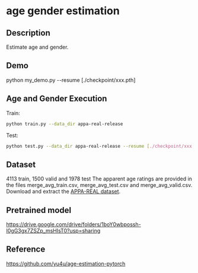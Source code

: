 # age gender estimation

## Description
Estimate age and gender.

## Demo
python my_demo.py --resume [./checkpoint/xxx.pth]

## Age and Gender Execution
Train:
```bash
python train.py --data_dir appa-real-release
```
Test:
```bash
python test.py --data_dir appa-real-release --resume [./checkpoint/xxx.pth]
```
## Dataset
4113 train, 1500 valid and 1978 test
The apparent age ratings are provided in the files merge_avg_train.csv, merge_avg_test.csv and merge_avg_valid.csv.
Download and extract the [APPA-REAL dataset](https://drive.google.com/drive/folders/1u6s8yQCzcBdstuo6gr14x6fGr0epFpuY?usp=sharing).

## Pretrained model
https://drive.google.com/drive/folders/1boY0wbpossh-I0gG3gx7ZSZp_msHIsT0?usp=sharing

## Reference
https://github.com/yu4u/age-estimation-pytorch

